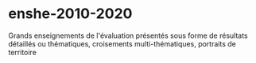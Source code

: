 # enshe-2010-2020
Grands enseignements de l'évaluation présentés sous forme de résultats détaillés ou thématiques, croisements multi-thématiques, portraits de territoire
